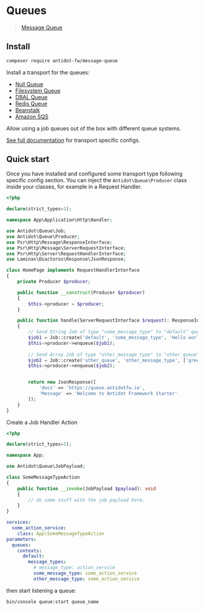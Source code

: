 # Queues

> [Message Queue](https://github.com/antidot-framework/message-queue)

## Install

```bash
composer require antidot-fw/message-queue
```

Install a transport for the queues:

* [Null Queue](https://queue.antidotfw.io/#/?id=null-queue)
* [Filesystem Queue](https://queue.antidotfw.io/#/?id=filesystem-queue)
* [DBAL Queue](https://queue.antidotfw.io/#/?id=dbal-queue)
* [Redis Queue](https://queue.antidotfw.io/#/?id=redis-queue)
* [Beanstalk](https://queue.antidotfw.io/#/?id=beanstalk-queue)
* [Amazon SQS](https://queue.antidotfw.io/#/?id=amazon-sqs-queue)

Allow using a job queues out of the box with different queue systems.

[See full documentation](https://queue.antidotfw.io) for transport specific configs.

## Quick start

Once you have installed and configured some transport type following specific config section. You can inject the `Antidot\Queue\Producer` class
inside your classes, for example in a Request Handler.

```php
<?php

declare(strict_types=1);

namespace App\Application\Http\Handler;

use Antidot\Queue\Job;
use Antidot\Queue\Producer;
use Psr\Http\Message\ResponseInterface;
use Psr\Http\Message\ServerRequestInterface;
use Psr\Http\Server\RequestHandlerInterface;
use Laminas\Diactoros\Response\JsonResponse;

class HomePage implements RequestHandlerInterface
{
    private Producer $producer;

    public function __construct(Producer $producer)
    {
        $this->producer = $producer;
    }

    public function handle(ServerRequestInterface $request): ResponseInterface
    {
        // Send String Job of type "some_message_type" to "default" queue.
        $job1 = Job::create('default', 'some_message_type', 'Hello world!!');
        $this->producer->enqueue($job1);
        
        // Send Array Job of type "other_message_type" to "other_queue" queue.
        $job2 = Job::create('other_queue', 'other_message_type', ['greet' => 'Hello world!!']);
        $this->producer->enqueue($job2);


        return new JsonResponse([
            'docs' => 'https://queue.antidotfw.io',
            'Message' => 'Welcome to Antidot Framework Starter'
        ]);
    }
}
``` 

Create a Job Handler Action

```php
<?php

declare(strict_types=1);

namespace App;

use Antidot\Queue\JobPayload;

class SomeMessageTypeAction
{
    public function __invoke(JobPayload $payload): void
    {
        // do some stuff with the job payload here.
    }
}
```

```yaml
services:
  some_action_service:
    class: App\SomeMessageTypeAction
parameters:
  queues:
    contexts:
      default:
        message_types:
          # message_type: action_service
          some_message_type: some_action_service
          other_message_type: some_action_service
```

then start listening a queue:

```bash
bin/console queue:start queue_name
```
